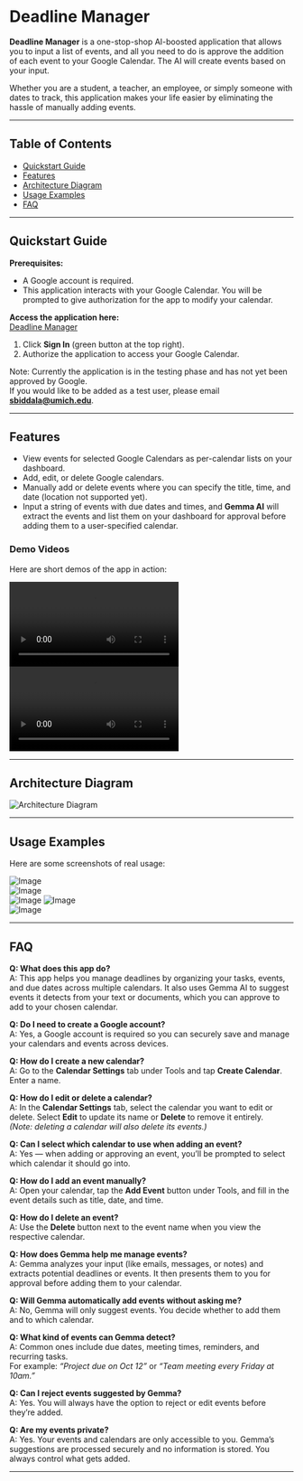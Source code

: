 # Deadline Manager

**Deadline Manager** is a one-stop-shop AI-boosted application that allows you to input a list of events, and all you need to do is approve the addition of each event to your Google Calendar. The AI will create events based on your input.  

Whether you are a student, a teacher, an employee, or simply someone with dates to track, this application makes your life easier by eliminating the hassle of manually adding events.

---

## Table of Contents
- [Quickstart Guide](#quickstart-guide)
- [Features](#features)
- [Architecture Diagram](#architecture-diagram)
- [Usage Examples](#usage-examples)
- [FAQ](#faq)

---

## Quickstart Guide

**Prerequisites:**  
- A Google account is required.  
- This application interacts with your Google Calendar. You will be prompted to give authorization for the app to modify your calendar.  

**Access the application here:**  
 [Deadline Manager](https://shriyabi.github.io/deadline_tracker/)  

1. Click **Sign In** (green button at the top right).  
2. Authorize the application to access your Google Calendar.  

Note: Currently the application is in the testing phase and has not yet been approved by Google.  
If you would like to be added as a test user, please email **sbiddala@umich.edu**.  

---

## Features

- View events for selected Google Calendars as per-calendar lists on your dashboard.  
- Add, edit, or delete Google calendars.  
- Manually add or delete events where you can specify the title, time, and date (location not supported yet).  
- Input a string of events with due dates and times, and **Gemma AI** will extract the events and list them on your dashboard for approval before adding them to a user-specified calendar.  

### Demo Videos
Here are short demos of the app in action:

![Demo Video 1](demo/IMG_7054.mp4)  
![Demo Video 2](demo/a6dv0c.mp4)  

---

## Architecture Diagram

![Architecture Diagram](demo/497_assignment.drawio.png)  

---

## Usage Examples

Here are some screenshots of real usage:

![Image](demo/img1.png)  
![Image](demo/img2.png)  
![Image](demo/img3.png)
![Image](demo/img4.png)   
![Image](demo/img5.png)   

---

## FAQ

**Q: What does this app do?**  
A: This app helps you manage deadlines by organizing your tasks, events, and due dates across multiple calendars. It also uses Gemma AI to suggest events it detects from your text or documents, which you can approve to add to your chosen calendar.

**Q: Do I need to create a Google account?**  
A: Yes, a Google account is required so you can securely save and manage your calendars and events across devices.

**Q: How do I create a new calendar?**  
A: Go to the **Calendar Settings** tab under Tools and tap **Create Calendar**. Enter a name.

**Q: How do I edit or delete a calendar?**  
A: In the **Calendar Settings** tab, select the calendar you want to edit or delete. Select **Edit** to update its name or **Delete** to remove it entirely.  
*(Note: deleting a calendar will also delete its events.)*

**Q: Can I select which calendar to use when adding an event?**  
A: Yes — when adding or approving an event, you’ll be prompted to select which calendar it should go into.

**Q: How do I add an event manually?**  
A: Open your calendar, tap the **Add Event** button under Tools, and fill in the event details such as title, date, and time.

**Q: How do I delete an event?**  
A: Use the **Delete** button next to the event name when you view the respective calendar.

**Q: How does Gemma help me manage events?**  
A: Gemma analyzes your input (like emails, messages, or notes) and extracts potential deadlines or events. It then presents them to you for approval before adding them to your calendar.

**Q: Will Gemma automatically add events without asking me?**  
A: No, Gemma will only suggest events. You decide whether to add them and to which calendar.

**Q: What kind of events can Gemma detect?**  
A: Common ones include due dates, meeting times, reminders, and recurring tasks.  
For example: *“Project due on Oct 12”* or *“Team meeting every Friday at 10am.”*

**Q: Can I reject events suggested by Gemma?**  
A: Yes. You will always have the option to reject or edit events before they’re added.

**Q: Are my events private?**  
A: Yes. Your events and calendars are only accessible to you. Gemma’s suggestions are processed securely and no information is stored. You always control what gets added.

---
